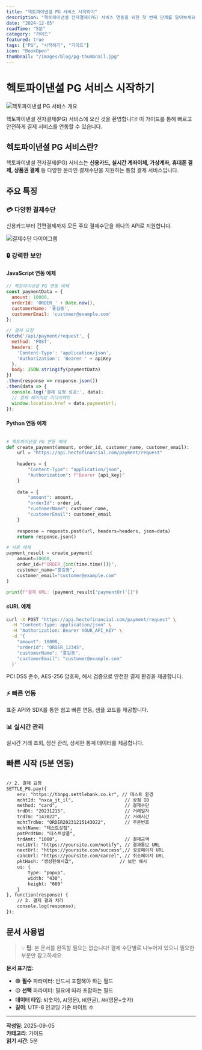 ```yaml
---
title: "헥토파이낸셜 PG 서비스 시작하기"
description: "헥토파이낸셜 전자결제(PG) 서비스 연동을 위한 첫 번째 단계를 알아보세요."
date: "2024-12-05"
readTime: "5분"
category: "가이드"
featured: true
tags: ["PG", "시작하기", "가이드"]
icon: "BookOpen"
thumbnail: "/images/blog/pg-thumbnail.jpg"
---
```


# 헥토파이낸셜 PG 서비스 시작하기

![헥토파이낸셜 PG 서비스 개요](/images/blog/sample-stamp.jpg)

헥토파이낸셜 전자결제(PG) 서비스에 오신 것을 환영합니다! 이 가이드를 통해 빠르고 안전하게 결제 서비스를 연동할 수 있습니다.

## 헥토파이낸셜 PG 서비스란?

헥토파이낸셜 전자결제(PG) 서비스는 **신용카드, 실시간 계좌이체, 가상계좌, 휴대폰 결제, 상품권 결제** 등 다양한 온라인 결제수단을 지원하는 통합 결제 서비스입니다.

## 주요 특징

### 💳 다양한 결제수단
신용카드부터 간편결제까지 모든 주요 결제수단을 하나의 API로 지원합니다.

![결제수단 다이어그램](/images/blog/sample-stamp.jpg)

### 🔒 강력한 보안

#### JavaScript 연동 예제

```javascript filename="payment-request.js"
// 헥토파이낸셜 PG 연동 예제
const paymentData = {
  amount: 10000,
  orderId: 'ORDER_' + Date.now(),
  customerName: '홍길동',
  customerEmail: 'customer@example.com'
};

// 결제 요청
fetch('/api/payment/request', {
  method: 'POST',
  headers: {
    'Content-Type': 'application/json',
    'Authorization': 'Bearer ' + apiKey
  },
  body: JSON.stringify(paymentData)
})
.then(response => response.json())
.then(data => {
  console.log('결제 요청 성공:', data);
  // 결제 페이지로 리다이렉트
  window.location.href = data.paymentUrl;
});
```

#### Python 연동 예제

```python filename="hecto_payment.py"

# 헥토파이낸셜 PG 연동 예제
def create_payment(amount, order_id, customer_name, customer_email):
    url = "https://api.hectofinancial.com/payment/request"
    
    headers = {
        "Content-Type": "application/json",
        "Authorization": f"Bearer {api_key}"
    }
    
    data = {
        "amount": amount,
        "orderId": order_id,
        "customerName": customer_name,
        "customerEmail": customer_email
    }
    
    response = requests.post(url, headers=headers, json=data)
    return response.json()

# 사용 예제
payment_result = create_payment(
    amount=10000,
    order_id=f"ORDER_{int(time.time())}",
    customer_name="홍길동",
    customer_email="customer@example.com"
)

print(f"결제 URL: {payment_result['paymentUrl']}")
```

#### cURL 예제

```bash filename="api-request.sh"
curl -X POST "https://api.hectofinancial.com/payment/request" \
  -H "Content-Type: application/json" \
  -H "Authorization: Bearer YOUR_API_KEY" \
  -d '{
    "amount": 10000,
    "orderId": "ORDER_12345",
    "customerName": "홍길동",
    "customerEmail": "customer@example.com"
  }'
```
PCI DSS 준수, AES-256 암호화, 해시 검증으로 안전한 결제 환경을 제공합니다.

### ⚡ 빠른 연동
표준 API와 SDK를 통한 쉽고 빠른 연동, 샘플 코드를 제공합니다.

### 📊 실시간 관리
실시간 거래 조회, 정산 관리, 상세한 통계 데이터를 제공합니다.

## 빠른 시작 (5분 연동)

```html filename="payment-page.html"

// 2. 결제 요청
SETTLE_PG.pay({
    env: "https://tbnpg.settlebank.co.kr", // 테스트 환경
    mchtId: "nxca_jt_il",                   // 상점 ID
    method: "card",                         // 결제수단
    trdDt: "20231215",                      // 거래일자
    trdTm: "143022",                        // 거래시간
    mchtTrdNo: "ORDER20231215143022",       // 주문번호
    mchtName: "테스트상점",
    pmtPrdtNm: "테스트상품",
    trdAmt: "1000",                         // 결제금액
    notiUrl: "https://yoursite.com/notify", // 결과통보 URL
    nextUrl: "https://yoursite.com/success",// 성공페이지 URL
    cancUrl: "https://yoursite.com/cancel", // 취소페이지 URL
    pktHash: "생성된해시값",                 // 보안 해시
    ui: {
        type: "popup",
        width: "430",
        height: "660"
    }
}, function(response) {
    // 3. 결제 결과 처리
    console.log(response);
});

```

## 문서 사용법

> 💡 **팁**: 본 문서를 완독할 필요는 없습니다! 결제 수단별로 나누어져 있으니 필요한 부분만 참고하세요.

**문서 표기법:**
- 🟢 **필수** 파라미터: 반드시 포함해야 하는 필드
- 🟡 **선택** 파라미터: 필요에 따라 포함하는 필드
- **데이터 타입**: `N`(숫자), `A`(영문), `H`(한글), `AN`(영문+숫자)
- **길이**: UTF-8 인코딩 기준 바이트 수

---

**작성일**: 2025-09-05  
**카테고리**: 가이드  
**읽기 시간**: 5분